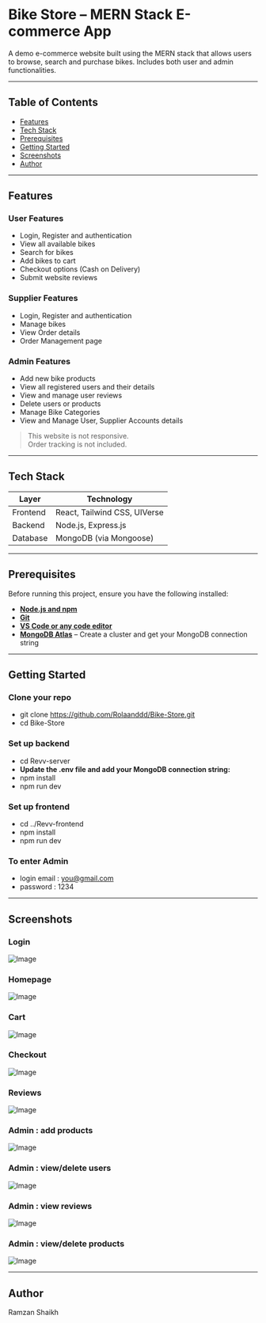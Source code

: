 # Bike Store – MERN Stack E-commerce App

A demo e-commerce website built using the MERN stack that allows users to browse, search and purchase bikes. Includes both user and admin functionalities.

---

## Table of Contents

- [Features](#features)
- [Tech Stack](#tech-stack)
- [Prerequisites](#prerequisites)
- [Getting Started](#getting-started)
- [Screenshots](#screenshots)
- [Author](#author)

---

## Features

### User Features
- Login, Register and authentication
- View all available bikes
- Search for bikes
- Add bikes to cart
- Checkout options (Cash on Delivery)
- Submit website reviews

### Supplier Features
- Login, Register and authentication
- Manage bikes
- View Order details
- Order Management page

### Admin Features
- Add new bike products
- View all registered users and their details
- View and manage user reviews
- Delete users or products
- Manage Bike Categories
- View and Manage User, Supplier Accounts details

> This website is not responsive.  
> Order tracking is not included.

---

## Tech Stack

| Layer     | Technology                    |
|-----------|-------------------------------|
| Frontend  | React, Tailwind CSS, UIVerse  |
| Backend   | Node.js, Express.js           |
| Database  | MongoDB (via Mongoose)        |

---

## Prerequisites

Before running this project, ensure you have the following installed:

- **[Node.js and npm](https://nodejs.org/)**
- **[Git](https://git-scm.com/)**
- **[VS Code or any code editor](https://code.visualstudio.com/)**
- **[MongoDB Atlas](https://www.mongodb.com/cloud/atlas)** – Create a cluster and get your MongoDB connection string

---


## Getting Started

### Clone your repo
- git clone https://github.com/Rolaanddd/Bike-Store.git
- cd Bike-Store

### Set up backend
- cd Revv-server
- **Update the .env file and add your MongoDB connection string:** 
- npm install
- npm run dev

### Set up frontend
- cd ../Revv-frontend
- npm install
- npm run dev

### To enter Admin 
- login email : you@gmail.com
- password : 1234


---

## Screenshots

### Login
![Image](https://github.com/user-attachments/assets/71ded843-98df-43a8-b98d-c7a5fdb26b95)

### Homepage
![Image](https://github.com/user-attachments/assets/c577b9c0-9524-4ed5-9ea9-25ed95968060)

### Cart 
![Image](https://github.com/user-attachments/assets/821a5e04-97a5-4ca6-8307-904694e0ec02)

### Checkout
![Image](https://github.com/user-attachments/assets/227dfed5-0cc1-4a90-9b2f-962fc52f5214)

### Reviews
![Image](https://github.com/user-attachments/assets/64c34b61-543a-4e30-93dd-d7c61407c750)

### Admin : add products
![Image](https://github.com/user-attachments/assets/108f9073-1ca2-4886-b3cc-a82d63bf2fd3)

### Admin : view/delete users
![Image](https://github.com/user-attachments/assets/b626e618-abe6-44ce-af1a-f1e43bd03e80)

### Admin : view reviews
![Image](https://github.com/user-attachments/assets/618ed53f-2edb-4511-90db-8da61cf7cb65)

### Admin : view/delete products
![Image](https://github.com/user-attachments/assets/fffada52-9683-4ae4-b6bd-c8f201e841df)

---

## Author
Ramzan Shaikh



